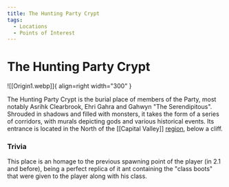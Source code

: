 ```yaml
---
title: The Hunting Party Crypt
tags:
  - Locations
  - Points of Interest
---
```


# The Hunting Party Crypt

![[Origin1.webp]]{ align=right width="300" }

The Hunting Party Crypt is the burial place of members of the Party, most notably Asrihk Clearbrook, Ehri Gahra and Gahwyn "The Serendipitous". Shrouded in shadows and filled with monsters, it takes the form of a series of corridors, with murals depicting gods and various historical events.
Its entrance is located in the North of the [[Capital Valley]] [region](/Regions), below a cliff.


### Trivia

This place is an homage to the previous spawning point of the player (in 2.1 and before), being a perfect replica of it ant containing the "class boots" that were given to the player along with his class.


